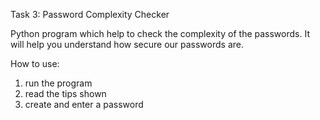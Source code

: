 Task 3: Password Complexity Checker

Python program which help to check the complexity of the passwords. It will help you understand how secure our passwords are.

How to use:
1. run the program
2. read the tips shown
3. create and enter a password
